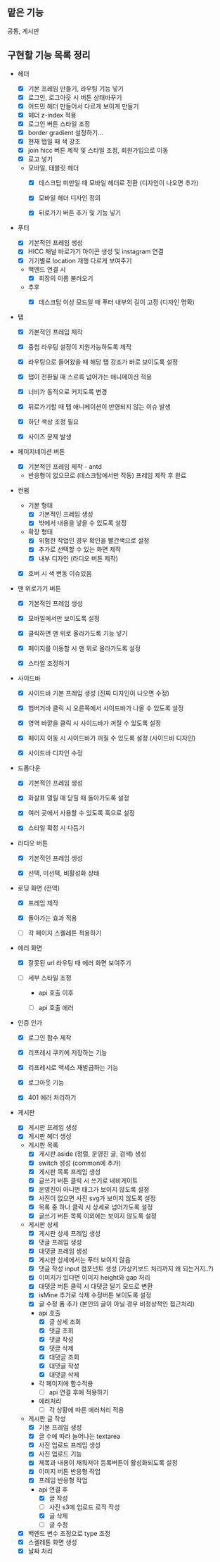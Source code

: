 ## 맡은 기능
공통, 게시판

## 구현할 기능 목록 정리

- 헤더
  - [x] 기본 프레임 만들기, 라우팅 기능 넣기
  - [x] 로그인, 로그아웃 시 버튼 상태바꾸기
  - [x] 어드민 헤더 만들어서 다르게 보이게 만들기
  - [x] 헤더 z-index 적용
  - [x] 로그인 버튼 스타일 조정
  - [x] border gradient 설정하기...
  - [x] 현재 탭일 때 색 강조
  - [x] join hicc 버튼 제작 및 스타일 조정, 회원가입으로 이동
  - [x] 로고 넣기
  
  - 모바일, 태블릿 헤더
    - [x] 데스크탑 미만일 때 모바일 헤더로 전환 (디자인이 나오면 추가)
    - [x] 모바일 헤더 디자인 정의
    - [x] 뒤로가기 버튼 추가 및 기능 넣기


- 푸터
  - [x] 기본적인 프레임 생성
  - [x] HICC 채널 바로가기 아이콘 생성 및 instagram 연결
  - [x] 기기별로 location 개행 다르게 보여주기
  
  - 백엔드 연결 시
    - [x] 회장의 이름 불러오기

  - 추후
    - [x] 데스크탑 이상 모드일 때 푸터 내부의 길이 고정 (디자인 명확)


- 탭
  - [x] 기본적인 프레임 제작
  - [x] 중첩 라우팅 설정이 지원가능하도록 제작
  - [x] 라우팅으로 들어왔을 때 해당 탭 강조가 바로 보이도록 설정
  - [x] 탭이 전환될 때 스르륵 넘어가는 애니메이션 적용
  - [x] 너비가 동적으로 커지도록 변경
  - [x] 뒤로가기할 때 탭 애니메이션이 반영되지 않는 이슈 발생
  - [x] 하단 색상 조정 필요
  - [x] 사이즈 문제 발생


- 페이지네이션 버튼
  - [x] 기본적인 프레임 제작 - antd
  - 반응형이 없으므로 (데스크탑에서만 작동) 프레임 제작 후 완료


- 컨펌
  - 기본 형태
    - [x] 기본적인 프레임 생성
    - [x] 밖에서 내용을 넣을 수 있도록 설정

  - 확장 형태
    - [x] 위험한 작업인 경우 확인을 빨간색으로 설정
    - [x] 추가로 선택할 수 있는 화면 제작
    - [x] 내부 디자인 (라디오 버튼 제작)
  
  - [x] 호버 시 색 변동 이슈있음


- 맨 위로가기 버튼
  - [x] 기본적인 프레임 생성
  - [x] 모바일에서만 보이도록 설정
  - [x] 클릭하면 맨 위로 올라가도록 기능 넣기
  
  - [x] 페이지를 이동할 시 맨 위로 올라가도록 설정
  - [x] 스타일 조정하기


- 사이드바
  - [x] 사이드바 기본 프레임 생성 (진짜 디자인이 나오면 수정)
  - [x] 햄버거바 클릭 시 오른쪽에서 사이드바가 나올 수 있도록 설정
  - [x] 영역 바깥을 클릭 시 사이드바가 꺼질 수 있도록 설정
  - [x] 페이지 이동 시 사이드바가 꺼질 수 있도록 설정 (사이드바 디자인)
  - [x] 사이드바 디자인 수정


- 드롭다운
  - [x] 기본적인 프레임 생성
  - [x] 화살표 열릴 때 닫힐 때 돌아가도록 설정
  - [x] 여러 곳에서 사용할 수 있도록 훅으로 설정
  - [x] 스타일 확정 시 다듬기


- 라디오 버튼
  - [x] 기본적인 프레임 생성
  - [x] 선택, 미선택, 비활성화 상태


- 로딩 화면 (전역)
  - [x] 프레임 제작
  - [x] 돌아가는 효과 적용
  - [ ] 각 페이지 스켈레톤 적용하기


- 에러 화면
  - [x] 잘못된 url 라우팅 때 에러 화면 보여주기
  - [ ] 세부 스타일 조정

    - api 호출 이후
    - [ ] api 호출 에러


- 인증 인가
  - [x] 로그인 함수 제작
  - [x] 리프레시 쿠키에 저장하는 기능
  - [x] 리프레시로 액세스 재발급하는 기능
  - [x] 로그아웃 기능
  - [x] 401 에러 처리하기


- 게시판
   - [x] 게시판 프레임 생성
   - [x] 게시판 헤더 생성

    - 게시판 목록
      - [x] 게시판 aside (정렬, 운영진 글, 검색) 생성
      - [x] switch 생성 (common에 추가)
      - [x] 게시판 목록 프레임 생성
      - [x] 글쓰기 버튼 클릭 시 쓰기로 네비게이트
      - [x] 운영진이 아니면 태그가 보이지 않도록 설정
      - [x] 사진이 없으면 사진 svg가 보이지 않도록 설정
      - [x] 목록 중 하나 클릭 시 상세로 넘어가도록 설정
      - [x] 글쓰기 버튼 목록 이외에는 보이지 않도록 설정

    - 게시판 상세
      - [x] 게시판 상세 프레임 생성
      - [x] 댓글 프레임 생성
      - [x] 대댓글 프레임 생성
      - [x] 게시판 상세에서는 푸터 보이지 않음
      - [x] 댓글 작성 input 컴포넌트 생성 (가상키보드 처리까지 왜 되는거지..?)
      - [x] 이미지가 있다면 이미지 height와 gap 처리
      - [x] 대댓글 버튼 클릭 시 대댓글 달기 모드로 변환
      - [x] isMine 추가로 삭제 수정버튼 보이도록 설정
      - [x] 글 수정 폼 추가 (본인의 글이 아닐 경우 비정상적인 접근처리)
      
      - api 호출
        - [x] 글 상세 조회
        - [x] 댓글 조회
        - [x] 댓글 작성
        - [x] 댓글 삭제
        - [x] 대댓글 조회
        - [x] 대댓글 작성
        - [x] 대댓글 삭제

      - 각 페이지에 함수적용
        - [ ] api 연결 후에 적용하기

      - 에러처리
        - [ ] 각 상황에 따른 에러처리 적용

    - 게시판 글 작성
      - [x] 기본 프레임 생성
      - [x] 글 수에 따라 늘어나는 textarea
      - [x] 사진 업로드 프레임 생성
      - [x] 사진 업로드 기능
      - [x] 제목과 내용이 채워저야 등록버튼이 활성화되도록 설정
      - [x] 이미지 버튼 반응형 작업
      - [x] 프레임 반응형 작업
      
      - api 연결 후
        - [x] 글 작성
        - [ ] 사진 s3에 업로드 로직 작성
        - [x] 글 삭제
        - [ ] 글 수정

  - [x] 백엔드 변수 조정으로 type 조정
  - [x] 스켈레톤 화면 생성
  - [x] 날짜 처리

